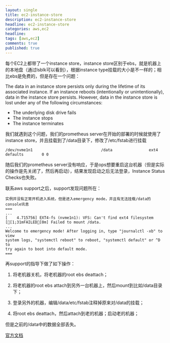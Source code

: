 ```yaml
---
layout: single
title: ec2-instance-store
description: ec2-instance-store
headline: ec2-instance-store
categories: aws,ec2
headline: 
tags: [aws,ec2]
comments: true
published: true
---
```


每个EC2上都带了一个instance store，instance store区别于ebs，就是机器上的本地盘（通过lsblk可以看到），根据instance type挂载的大小是不一样的；相比ebs是免费的，但是存在一个问题：

The data in an instance store persists only during the lifetime of its associated instance. If an instance reboots (intentionally or unintentionally), data in the instance store persists. However, data in the instance store is lost under any of the following circumstances:

- The underlying disk drive fails
- The instance stops
- The instance terminates

我们就遇到这个问题，我们的prometheus server在开始的部署的时候就使用了instance store，并且挂载到了/data目录下，修改了/etc/fstab进行挂载

```
/dev/nvme1n1                              /data                ext4    defaults        0 0
```

随后我们的prometheus server没有响应，于是ops想要重启这台机器（但是实际的操作是先关闭了，然后再启动），结果发现启动之后无法登录，Instance Status Checks也失败。

联系aws support之后，support发现问题所在：

```
实例并没有正常开机进入系统，但是进入emergency mode，并且有无法挂载/data的console讯息
===
...
[    4.715756] EXT4-fs (nvme1n1): VFS: Can't find ext4 filesystem
[[1;31mFAILED[0m] Failed to mount /data.
...
Welcome to emergency mode! After logging in, type "journalctl -xb" to view
system logs, "systemctl reboot" to reboot, "systemctl default" or ^D to
try again to boot into default mode.
===
```

再support的指导下做了如下操作：

1. 将老机器关机，将老机器的root ebs deattach；

2. 将老机器的root ebs attach到另外一台机器上，然后mount到比如/data目录下；

3. 登录另外的机器，编辑/data/etc/fstab注释掉原来对/data的挂载；
4. 将root ebs deattach，然后attach到老的机器；启动老的机器；

但是之前的/data中的数据全部丢失。



[官方文档](https://docs.aws.amazon.com/AWSEC2/latest/UserGuide/InstanceStorage.html)

